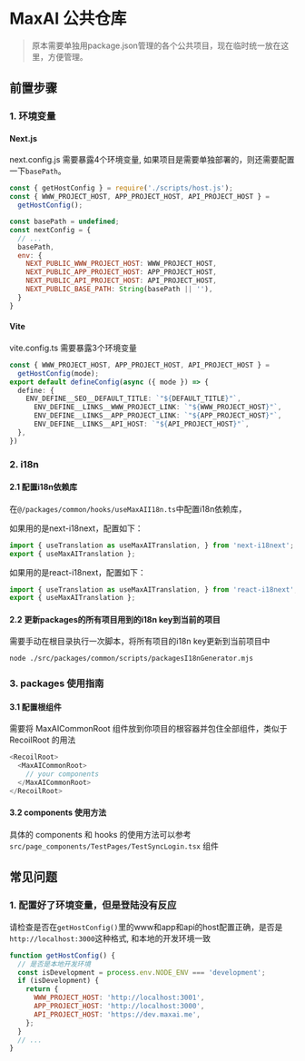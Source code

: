 # MaxAI 公共仓库

> 原本需要单独用package.json管理的各个公共项目，现在临时统一放在这里，方便管理。

## 前置步骤


### 1. 环境变量

#### Next.js

next.config.js 需要暴露4个环境变量, 如果项目是需要单独部署的，则还需要配置一下`basePath`。
```javascript
const { getHostConfig } = require('./scripts/host.js');
const { WWW_PROJECT_HOST, APP_PROJECT_HOST, API_PROJECT_HOST } =
  getHostConfig();

const basePath = undefined;
const nextConfig = {
  // ...
  basePath,
  env: {
    NEXT_PUBLIC_WWW_PROJECT_HOST: WWW_PROJECT_HOST,
    NEXT_PUBLIC_APP_PROJECT_HOST: APP_PROJECT_HOST,
    NEXT_PUBLIC_API_PROJECT_HOST: API_PROJECT_HOST,
    NEXT_PUBLIC_BASE_PATH: String(basePath || ''),
  }
}
```

#### Vite

vite.config.ts 需要暴露3个环境变量

```typescript
const { WWW_PROJECT_HOST, APP_PROJECT_HOST, API_PROJECT_HOST } =
  getHostConfig(mode);
export default defineConfig(async ({ mode }) => {
  define: {
    ENV_DEFINE__SEO__DEFAULT_TITLE: `"${DEFAULT_TITLE}"`,
      ENV_DEFINE__LINKS__WWW_PROJECT_LINK: `"${WWW_PROJECT_HOST}"`,
      ENV_DEFINE__LINKS__APP_PROJECT_LINK: `"${APP_PROJECT_HOST}"`,
      ENV_DEFINE__LINKS__API_HOST: `"${API_PROJECT_HOST}"`,
  },
})
```

### 2. i18n

#### 2.1 配置i18n依赖库

在`@/packages/common/hooks/useMaxAII18n.ts`中配置i18n依赖库，

如果用的是next-i18next，配置如下：

```typescript
import { useTranslation as useMaxAITranslation, } from 'next-i18next';
export { useMaxAITranslation };
```

如果用的是react-i18next，配置如下：

```typescript
import { useTranslation as useMaxAITranslation, } from 'react-i18next';
export { useMaxAITranslation };
```


#### 2.2 更新packages的所有项目用到的i18n key到当前的项目

需要手动在根目录执行一次脚本，将所有项目的i18n key更新到当前项目中

```bash
node ./src/packages/common/scripts/packagesI18nGenerator.mjs
```

### 3. packages 使用指南

#### 3.1 配置根组件

需要将 MaxAICommonRoot 组件放到你项目的根容器并包住全部组件，类似于 RecoilRoot 的用法
```typescript
<RecoilRoot>
  <MaxAICommonRoot>
    // your components
  </MaxAICommonRoot>
</RecoilRoot>
```

#### 3.2 components 使用方法
具体的 components 和 hooks 的使用方法可以参考 ```src/page_components/TestPages/TestSyncLogin.tsx``` 组件


## 常见问题

### 1. 配置好了环境变量，但是登陆没有反应

请检查是否在`getHostConfig()`里的www和app和api的host配置正确，是否是`http://localhost:3000`这种格式, 和本地的开发环境一致

```javascript
function getHostConfig() {
  // 是否是本地开发环境
  const isDevelopment = process.env.NODE_ENV === 'development';
  if (isDevelopment) {
    return {
      WWW_PROJECT_HOST: 'http://localhost:3001',
      APP_PROJECT_HOST: 'http://localhost:3000',
      API_PROJECT_HOST: 'https://dev.maxai.me',
    };
  }
  // ...
}

```